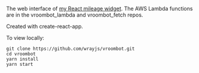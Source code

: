 The web interface of [my React mileage widget](http://jesswray.com/vroombot).  The AWS Lambda functions are in the vroombot_lambda and vroombot_fetch repos.

Created with create-react-app.

To view locally:

```
git clone https://github.com/wrayjs/vroombot.git
cd vroombot
yarn install
yarn start
```
